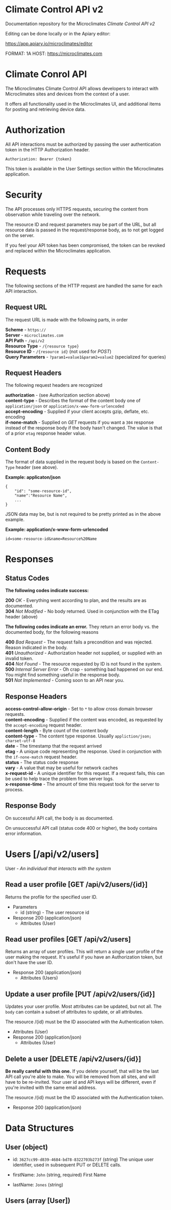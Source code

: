 # Climate Control API v2

Documentation repository for the Microclimates *Climate Control API v2*

Editing can be done locally or in the Apiary editor:

  https://app.apiary.io/microclimates/editor

FORMAT: 1A
HOST: https://microclimates.com

# Climate Conrol API

The Microclimates Climate Control API allows developers to interact with Microclimates sites
and devices from the context of a user.

It offers all functionality used in the Microclimates UI, and additional
items for posting and retrieving device data.

# Authorization

All API interactions must be authorized by passing
the user authentication token in the HTTP Authorization header.
```
Authorization: Bearer {token}
```
This token is available in the User Settings section within the Microclimates 
application.

# Security

The API processes only HTTPS requests, securing the content from
observation while traveling over the network. 

The resource ID and request parameters may be part of the URL, but all resource
data is passed in the request/response body, as to not get logged on the server. 

If you feel your API token has been compromised, the  token can be revoked and replaced
within the Microclimates application.

# Requests

The following sections of the HTTP request are handled the same for each API interaction.

## Request URL

The request URL is made with the following parts, in order

**Scheme** - `https://`  
**Server** - `microclimates.com`  
**API Path** - `/api/v2`  
**Resource Type** - `/{resource type}`  
**Resource ID** - `/{resource id}` (not used for *POST*)  
**Query Parameters** - `?param1=value1&param2=value2` (specialized for queries)

## Request Headers

The following request headers are recognized

**authorization** - (see Authorization section above)  
**content-type** - Describes the format of the content body one of `application/json` or `application/x-www-form-urlencoded`  
**accept-encoding** - Supplied if your client accepts gzip, deflate, etc. encoding  
**if-none-match** - Supplied on *GET* requests if you want a `304` response instead of the response body if the body hasn't changed. The value is that of a prior `etag` response header value.

## Content Body

The format of data supplied in the request body is based on the `Content-Type` header
 (see above).

**Example: applicaton/json**
```
{
    "id": "some-resource-id",
    "name":"Resource Name",
    ...
}
```

JSON data may be, but is not required to be pretty printed as in the above example.

**Example: application/x-www-form-urlencoded**
```
id=some-resource-id&name=Resource%20Name
```

# Responses

## Status Codes

**The following codes indicate success:**

**200** *OK* - Everything went according to plan, and the results are as documented.  
**304** *Not Modified* - No body returned. Used in conjunction with the ETag header (above)  

**The following codes indicate an error.** They return an error body vs. the documented body, for the following reasons

**400** *Bad Request* - The request fails a precondition and was rejected. Reason indicated in the body.  
**401** *Unauthorized* - Authorization header not supplied, or supplied with an invalid token.  
**404** *Not Found* - The resource requested by ID is not found in the system.  
**500** *Internal Server Error* - Oh crap - something bad happened on our end. You might find something useful in the response body.  
**501** *Not Implemented* - Coming soon to an API near you.  

## Response Headers

**access-control-allow-origin** - Set to `*` to allow cross domain browser requests.  
**content-encoding** - Supplied if the content was encoded, as requested by the `accept-encoding` request header.  
**content-length** - Byte count of the content body  
**content-type** - The content type response. Usually `appliction/json; charset-utf-8`  
**date** - The timestamp that the request arrived  
**etag** - A unique code representing the response. Used in conjunction with the `if-none-match` request header.  
**status** - The status code response  
**vary** - A value that may be useful for network caches  
**x-request-id** - A unique identifier for this request. If a request fails, this can be used to help trace the problem from server logs.  
**x-response-time** - The amount of time this request took for the server to process.

## Response Body

On successful API call, the body is as documented. 

On unsuccessful API call (status code 400 or higher), the body contains error information.

# Users [/api/v2/users]
User - *An individual that interacts with the system*

## Read a user profile [GET /api/v2/users/{id}]

Returns the profile for the specified user ID. 

+ Parameters
    + id (string) - The user resource id
+ Response 200 (application/json)
    + Attributes (User)

## Read user profiles [GET /api/v2/users]

Returns an array of user profiles. This will return a single user profile of the user making the request. It's useful if you have an Authorization token, but don't have the user ID.
+ Response 200 (application/json)
    + Attributes (Users)


## Update a user profile [PUT /api/v2/users/{id}]

Updates your user profile. Most attributes can be updated, but not all. The `body` can contain 
a subset of attributes to update, or all attributes.

The resource /{id} must be the ID associated with the Authentication token.

+ Attributes (User)
+ Response 200 (application/json)
    + Attributes (User)

## Delete a user [DELETE /api/v2/users/{id}]

**Be really careful with this one.** If you delete yourself, that will be the last API call you're
able to make. You will be removed from all sites, and will have to be re-invited. Your user id and
API keys will be different, even if you're invited with the same email address.

The resource /{id} must be the ID associated with the Authentication token.

+ Response 200 (application/json)

# Data Structures

## User (object)
+ id: `3627cc99-d839-4684-bd78-8322703b273f` (string)
    The unique user identifier, used in subsequent PUT or DELETE calls.

+ firstName: `John` (string, required)
    First Name

+ lastName: `Jones` (string)

## Users (array [User])

